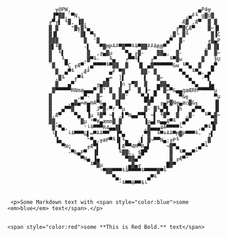 
     
     
     
                   ╥@PW,                                        ▄P4╦
                  ▐▀▓▓,`▀N,                                 ,▄╝╙ g▓U▓
                 ╔▀╔▌ ╙▓, ▐▓,                              Æ▓ ,Æ▀  ▓ ▓
                 ▓ ▓    "▓╗▓╙▄                           ╔▀▓ÇÆ▀    ▓⌐▐▌
                 ▓▐▌      `▓▌ ▀╗                       ,▓└ ▓╙       ▓▐C
                 ▓▓▓        ▓  '▓                     ▄▀  ▓-       ╓▓▄P
                 ▓▌╙▓       -▌   ▀▓MP╨╜▀▓▀▀╙╚▀▓▓╜╜╩RB▀    ▌       ,▓ ▓▌
                 ▓  ╙▌       ▓  ,╔▄▓µ    ▀▄ ╓▓-    ▓▓▄,  ▓-       ▓  ▓⌐
                 ▓   ╙▄     ,▓▀╚-   ╚▄   ╒▀▀╙▌   ╓▀    ╙▀▓w      ▓   ╟U
                 `▓   ▀Ç ╓Æ▀`,▄▀▀▀▀╙▀▓▓  ▓   ▐▌ ▄▓▀▀▀▀▀▀&w ╙▀▄  ▓   ▄▀
                   ▓  ▄▀╙  ,Æ╜      ▄╝ ▀▓     ▓▓- ▓       ▀▄  ╙▀▄, ▄▀
                   ,▓╚   ╓▀╙       ▄═  ]▌      ▌   ▓⌐       ▀▄   -▀▌
                   ▓   ▄▀`      ╓▄▓▓   ▐∩ ╥▀▓  ▓   ▄▓▓▄       ▀▄   ▐▄
                  ▓▀▀▀▀▀RNmæ▄▄▄▀`▓" ▓  ▓ ▄╜  ▓ ▐⌐ ▄▀ ▓⌐▀&▄▄gæÆRM▀▀▀▀▀µ
                 ▓        ,▄▀-  ▓⌐   ▓ ▓▓'    ▀▄▌▄▀   ▓   ▀&╗        ▀µ
                 ▓     ,▄▓▄∞æ▄mA▀&▄   ▓▌       ▀▓▀  ╓▄P▓N╦▄æ⌂▓&╖     ▐▌
                 ▓   ▄▀▀▓    █  J▀▓-▀r ▀µ      ▓- ▓╙▄▀▌  ▐h   ▄▀▀▄   ▐▌
                 ▓,Æ▀    ▀▄  ▐µ ╙▓▀ ¬▌ ,▌▀N▄▄▀▀▌ ¬▌ ╙▓▀  ▓  ,▓-   ╙▀▄▓⌐
                 ▓▓,      `▓µ "▀¥▄æmm▓ ▓       ▐µ▄▌m▄▄Æ▀╙ ,▄▀       ▄▓
                  ▓"▀▄,     '└╚▀▀▀R4▄▄▓▌       ,▓▄▄▄4╩▀▀▀▀└     ,▄▀╙▐▌
                  └▌   └╚▀▀▀&▌═▀╨╨▀▀` ▐▀▄     ,▀▓  ╙▀ª╨╨▀M▓P▀▀▀╙-  ╒▌
                   ▐▄        "▀▄,╥æP▀╙▐▌╙▄   ,▌ ▓¬▀▀N▄;╔P╙        ,▓
                     ▀Nç     ╓Æ▀▌      ▌Æ▀▀4M▀R▄▌     ¬▓▀▄     ,▄▀╘
                       -▀&▄P▀  ▐▌      ╙▓▓L, $█▀       ▓  ╙▀▄▄▀"
                           ▀N▄ ▐▄        ▀▓▓▄▀         ▓ ╓Æ▀"
                              ╙▀▓µ       ,▄▓▄╓       ,█▓▀
                                 '▀▓▓▀▀▀╙╚▀▀▀▀╙▀▀▀▀▓▀╙
                                     ▀▄,        ▄▀╙
                                       '╙▀▀╩▀▀╚└
     
     
     <p>Some Markdown text with <span style="color:blue">some <em>blue</em> text</span>.</p>
     
     
    <span style="color:red">some **This is Red Bold.** text</span>
